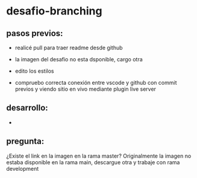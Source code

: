 # desafio-branching

## pasos previos:

- realicé pull para traer readme desde github

- la imagen del desafio no esta dsponible, cargo otra

- edito los estilos

- compruebo correcta conexión entre vscode y github con commit previos y viendo sitio en vivo mediante plugin live server

## desarrollo:

-

## pregunta:

¿Existe el link en la imagen en la rama master?
Originalmente la imagen no estaba disponible en la rama main, descargue otra y trabaje con rama development